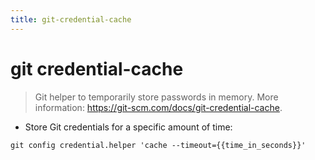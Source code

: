```yaml
---
title: git-credential-cache
---
```

# git credential-cache

> Git helper to temporarily store passwords in memory.
> More information: <https://git-scm.com/docs/git-credential-cache>.

- Store Git credentials for a specific amount of time:

`git config credential.helper 'cache --timeout={{time_in_seconds}}'`
